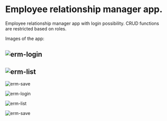 # Employee relationship manager app.

Employee relationship manager app with login possibility. CRUD functions are restricted based on roles.

Images of the app:

![erm-login](https://user-images.githubusercontent.com/15927053/105482238-65604080-5ca8-11eb-91d9-f48369c40e05.PNG)
---
![erm-list](https://user-images.githubusercontent.com/15927053/105482235-64c7aa00-5ca8-11eb-9329-4d18e66f2f0d.PNG)
---
![erm-save](https://user-images.githubusercontent.com/15927053/105482240-65604080-5ca8-11eb-8209-07f26ae5b27b.PNG)



![erm-login](https://user-images.githubusercontent.com/15927053/105408963-fd6e1380-5c2f-11eb-913d-27a6b677e463.PNG)

![erm-list](https://user-images.githubusercontent.com/15927053/105408960-fc3ce680-5c2f-11eb-863d-631d0f389e5d.PNG)

![erm-save](https://user-images.githubusercontent.com/15927053/105408962-fcd57d00-5c2f-11eb-9764-edc30afe773c.PNG)


